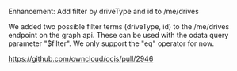 Enhancement: Add filter by driveType and id to /me/drives

We added two possible filter terms (driveType, id) to the /me/drives endpoint on the graph api. These can be used with the odata query parameter "$filter".
We only support the "eq" operator for now.

https://github.com/owncloud/ocis/pull/2946
